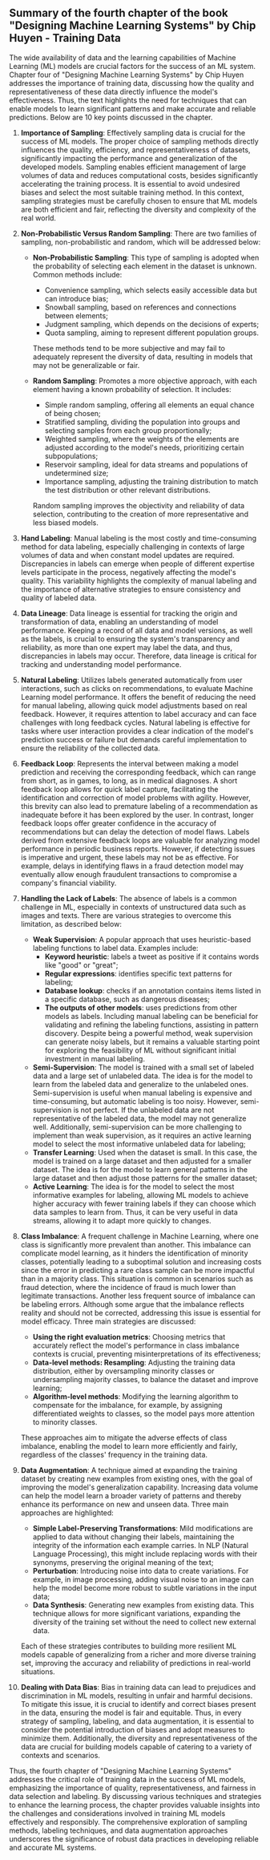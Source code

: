## Summary of the fourth chapter of the book "Designing Machine Learning Systems" by Chip Huyen - Training Data

The wide availability of data and the learning capabilities of Machine Learning (ML) models are crucial factors for the success of an ML system. Chapter four of "Designing Machine Learning Systems" by Chip Huyen addresses the importance of training data, discussing how the quality and representativeness of these data directly influence the model's effectiveness. Thus, the text highlights the need for techniques that can enable models to learn significant patterns and make accurate and reliable predictions. Below are 10 key points discussed in the chapter.

1. **Importance of Sampling**: Effectively sampling data is crucial for the success of ML models. The proper choice of sampling methods directly influences the quality, efficiency, and representativeness of datasets, significantly impacting the performance and generalization of the developed models. Sampling enables efficient management of large volumes of data and reduces computational costs, besides significantly accelerating the training process. It is essential to avoid undesired biases and select the most suitable training method. In this context, sampling strategies must be carefully chosen to ensure that ML models are both efficient and fair, reflecting the diversity and complexity of the real world.

2. **Non-Probabilistic Versus Random Sampling**: There are two families of sampling, non-probabilistic and random, which will be addressed below:
   - **Non-Probabilistic Sampling**: This type of sampling is adopted when the probability of selecting each element in the dataset is unknown. Common methods include:
     - Convenience sampling, which selects easily accessible data but can introduce bias;
     - Snowball sampling, based on references and connections between elements;
     - Judgment sampling, which depends on the decisions of experts;
     - Quota sampling, aiming to represent different population groups.
   
     These methods tend to be more subjective and may fail to adequately represent the diversity of data, resulting in models that may not be generalizable or fair.

   - **Random Sampling**: Promotes a more objective approach, with each element having a known probability of selection. It includes:
     - Simple random sampling, offering all elements an equal chance of being chosen;
     - Stratified sampling, dividing the population into groups and selecting samples from each group proportionally;
     - Weighted sampling, where the weights of the elements are adjusted according to the model's needs, prioritizing certain subpopulations;
     - Reservoir sampling, ideal for data streams and populations of undetermined size;
     - Importance sampling, adjusting the training distribution to match the test distribution or other relevant distributions.

     Random sampling improves the objectivity and reliability of data selection, contributing to the creation of more representative and less biased models.

3. **Hand Labeling**: Manual labeling is the most costly and time-consuming method for data labeling, especially challenging in contexts of large volumes of data and when constant model updates are required. Discrepancies in labels can emerge when people of different expertise levels participate in the process, negatively affecting the model's quality. This variability highlights the complexity of manual labeling and the importance of alternative strategies to ensure consistency and quality of labeled data.

4. **Data Lineage**: Data lineage is essential for tracking the origin and transformation of data, enabling an understanding of model performance. Keeping a record of all data and model versions, as well as the labels, is crucial to ensuring the system's transparency and reliability, as more than one expert may label the data, and thus, discrepancies in labels may occur. Therefore, data lineage is critical for tracking and understanding model performance.

5. **Natural Labeling**: Utilizes labels generated automatically from user interactions, such as clicks on recommendations, to evaluate Machine Learning model performance. It offers the benefit of reducing the need for manual labeling, allowing quick model adjustments based on real feedback. However, it requires attention to label accuracy and can face challenges with long feedback cycles. Natural labeling is effective for tasks where user interaction provides a clear indication of the model's prediction success or failure but demands careful implementation to ensure the reliability of the collected data.

6. **Feedback Loop**: Represents the interval between making a model prediction and receiving the corresponding feedback, which can range from short, as in games, to long, as in medical diagnoses. A short feedback loop allows for quick label capture, facilitating the identification and correction of model problems with agility. However, this brevity can also lead to premature labeling of a recommendation as inadequate before it has been explored by the user. In contrast, longer feedback loops offer greater confidence in the accuracy of recommendations but can delay the detection of model flaws. Labels derived from extensive feedback loops are valuable for analyzing model performance in periodic business reports. However, if detecting issues is imperative and urgent, these labels may not be as effective. For example, delays in identifying flaws in a fraud detection model may eventually allow enough fraudulent transactions to compromise a company's financial viability.

7. **Handling the Lack of Labels**: The absence of labels is a common challenge in ML, especially in contexts of unstructured data such as images and texts. There are various strategies to overcome this limitation, as described below:
    - **Weak Supervision**: A popular approach that uses heuristic-based labeling functions to label data. Examples include:
      - **Keyword heuristic**: labels a tweet as positive if it contains words like "good" or "great";
      - **Regular expressions**: identifies specific text patterns for labeling;
      - **Database lookup**: checks if an annotation contains items listed in a specific database, such as dangerous diseases;
      - **The outputs of other models**: uses predictions from other models as labels. Including manual labeling can be beneficial for validating and refining the labeling functions, assisting in pattern discovery. Despite being a powerful method, weak supervision can generate noisy labels, but it remains a valuable starting point for exploring the feasibility of ML without significant initial investment in manual labeling.
   - **Semi-Supervision**: The model is trained with a small set of labeled data and a large set of unlabeled data. The idea is for the model to learn from the labeled data and generalize to the unlabeled ones. Semi-supervision is useful when manual labeling is expensive and time-consuming, but automatic labeling is too noisy. However, semi-supervision is not perfect. If the unlabeled data are not representative of the labeled data, the model may not generalize well. Additionally, semi-supervision can be more challenging to implement than weak supervision, as it requires an active learning model to select the most informative unlabeled data for labeling;
   - **Transfer Learning**: Used when the dataset is small. In this case, the model is trained on a large dataset and then adjusted for a smaller dataset. The idea is for the model to learn general patterns in the large dataset and then adjust those patterns for the smaller dataset;
   - **Active Learning**: The idea is for the model to select the most informative examples for labeling, allowing ML models to achieve higher accuracy with fewer training labels if they can choose which data samples to learn from. Thus, it can be very useful in data streams, allowing it to adapt more quickly to changes.

8. **Class Imbalance**: A frequent challenge in Machine Learning, where one class is significantly more prevalent than another. This imbalance can complicate model learning, as it hinders the identification of minority classes, potentially leading to a suboptimal solution and increasing costs since the error in predicting a rare class sample can be more impactful than in a majority class. This situation is common in scenarios such as fraud detection, where the incidence of fraud is much lower than legitimate transactions. Another less frequent source of imbalance can be labeling errors. Although some argue that the imbalance reflects reality and should not be corrected, addressing this issue is essential for model efficacy. Three main strategies are discussed:
   - **Using the right evaluation metrics**: Choosing metrics that accurately reflect the model's performance in class imbalance contexts is crucial, preventing misinterpretations of its effectiveness;
   - **Data-level methods: Resampling**: Adjusting the training data distribution, either by oversampling minority classes or undersampling majority classes, to balance the dataset and improve learning;
   - **Algorithm-level methods**: Modifying the learning algorithm to compensate for the imbalance, for example, by assigning differentiated weights to classes, so the model pays more attention to minority classes.

    These approaches aim to mitigate the adverse effects of class imbalance, enabling the model to learn more efficiently and fairly, regardless of the classes' frequency in the training data.

9. **Data Augmentation**: A technique aimed at expanding the training dataset by creating new examples from existing ones, with the goal of improving the model's generalization capability. Increasing data volume can help the model learn a broader variety of patterns and thereby enhance its performance on new and unseen data. Three main approaches are highlighted:
   - **Simple Label-Preserving Transformations**: Mild modifications are applied to data without changing their labels, maintaining the integrity of the information each example carries. In NLP (Natural Language Processing), this might include replacing words with their synonyms, preserving the original meaning of the text;
   - **Perturbation**: Introducing noise into data to create variations. For example, in image processing, adding visual noise to an image can help the model become more robust to subtle variations in the input data;
   - **Data Synthesis**: Generating new examples from existing data. This technique allows for more significant variations, expanding the diversity of the training set without the need to collect new external data.

    Each of these strategies contributes to building more resilient ML models capable of generalizing from a richer and more diverse training set, improving the accuracy and reliability of predictions in real-world situations.

10. **Dealing with Data Bias**: Bias in training data can lead to prejudices and discrimination in ML models, resulting in unfair and harmful decisions. To mitigate this issue, it is crucial to identify and correct biases present in the data, ensuring the model is fair and equitable. Thus, in every strategy of sampling, labeling, and data augmentation, it is essential to consider the potential introduction of biases and adopt measures to minimize them. Additionally, the diversity and representativeness of the data are crucial for building models capable of catering to a variety of contexts and scenarios.

Thus, the fourth chapter of "Designing Machine Learning Systems" addresses the critical role of training data in the success of ML models, emphasizing the importance of quality, representativeness, and fairness in data selection and labeling. By discussing various techniques and strategies to enhance the learning process, the chapter provides valuable insights into the challenges and considerations involved in training ML models effectively and responsibly. The comprehensive exploration of sampling methods, labeling techniques, and data augmentation approaches underscores the significance of robust data practices in developing reliable and accurate ML systems. 